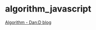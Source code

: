 # algorithm_javascript


[Algorithm - Dan:D blog](https://kangdanne.tistory.com/category/D.evelop/Algorithm)
